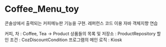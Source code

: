 # Coffee_Menu_toy

콘솔상에서 출력되는 커피메뉴판 기능을 구현. 레퍼런스 코드 이용 자바 객체지향 연습

커피, 차 : Coffee, Tea -> Product
상품들의 목록 및 저장소 : ProductRepository
할인 조건 : CozDiscountCondition
프로그램의 메인 로직 : Kiosk
